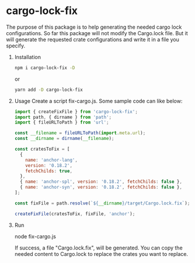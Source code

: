 # cargo-lock-fix

The purpose of this package is to help generating the needed cargo lock configurations. So far this package will not modify the Cargo.lock file. But it will generate the requested crate configurations and write it in a file you specify.

1. Installation

   ```bash
   npm i cargo-lock-fix -D
   ```

   or

   ```bash
   yarn add -D cargo-lock-fix
   ```

2. Usage
   Create a script fix-cargo.js. Some sample code can like below:

   ```js
   import { createFixFile } from 'cargo-lock-fix';
   import path, { dirname } from 'path';
   import { fileURLToPath } from 'url';

   const __filename = fileURLToPath(import.meta.url);
   const __dirname = dirname(__filename);

   const cratesToFix = [
     {
       name: 'anchor-lang',
       version: '0.18.2',
       fetchChilds: true,
     },
     { name: 'anchor-spl', version: '0.18.2', fetchChilds: false },
     { name: 'anchor-syn', version: '0.18.2', fetchChilds: false },
   ];

   const fixFile = path.resolve(`${__dirname}/target/Cargo.lock.fix`);

   createFixFile(cratesToFix, fixFile, 'anchor');
   ```

3. Run

   node fix-cargo.js

   If success, a file "Cargo.lock.fix", will be generated. You can copy the needed content to Cargo.lock to replace the crates you want to replace.
